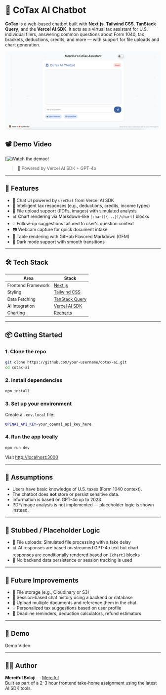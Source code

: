 

# 🧾 CoTax AI Chatbot

**CoTax** is a web-based chatbot built with **Next.js**, **Tailwind CSS**, **TanStack Query**, and the **Vercel AI SDK**. It acts as a virtual tax assistant for U.S. individual filers, answering common questions about Form 1040, tax brackets, deductions, credits, and more — with support for file uploads and chart generation.

[![CoTax Screenshot](https://github.com/MercifulB/Tax-Chatbot/blob/9b3a602e24fa510fa4f36bc64bb02964dfd82b06/CoTax%20Pic.png)](https://drive.google.com/file/d/1Y7kFukvP42s9ndvXdiyamaL69ZQWmRww/view?usp=sharing)

## 📽️ Demo Video

[![Watch the demoo!](https://drive.google.com/file/d/1Y7kFukvP42s9ndvXdiyamaL69ZQWmRww/view?usp=sharing)


> 🧠 Powered by Vercel AI SDK + GPT-4o

---

## 🚀 Features

- 💬 Chat UI powered by `useChat` from Vercel AI SDK
- 🧠 Intelligent tax responses (e.g., deductions, credits, income types)
- 📁 File upload support (PDFs, images) with simulated analysis
- 📊 Chart rendering via Markdown-like `[chart]{...}[/chart]` blocks
- 💡 Follow-up suggestions tailored to user's question context
- 📷 Webcam capture for quick document intake
- 📄 Table rendering with GitHub Flavored Markdown (GFM)
- 🌙 Dark mode support with smooth transitions

---

## 🛠 Tech Stack

| Area              | Stack                                 |
|-------------------|----------------------------------------|
| Frontend Framework| [Next.js](https://nextjs.org/)         |
| Styling           | [Tailwind CSS](https://tailwindcss.com/) |
| Data Fetching     | [TanStack Query](https://tanstack.com/query) |
| AI Integration    | [Vercel AI SDK](https://sdk.vercel.ai) |
| Charting          | [Recharts](https://recharts.org)       |

---

## 📦 Getting Started

### 1. Clone the repo
```bash
git clone https://github.com/your-username/cotax-ai.git
cd cotax-ai
```

### 2. Install dependencies
```bash
npm install
```

### 3. Set up your environment
Create a `.env.local` file:
```bash
OPENAI_API_KEY=your_openai_api_key_here
```

### 4. Run the app locally
```bash
npm run dev
```

Visit [http://localhost:3000](http://localhost:3000)

---

## 🧪 Assumptions

- Users have basic knowledge of U.S. taxes (Form 1040 context).
- The chatbot does **not** store or persist sensitive data.
- Information is based on GPT-4o up to 2023
- PDF/image analysis is not implemented — placeholder logic is shown instead.

---

## 🧱 Stubbed / Placeholder Logic

- 📄 File uploads: Simulated file processing with a fake delay
- 📊 AI responses are based on streamed GPT-4o text but chart responses are conditionally rendered based on `[chart]` blocks
- 🧠 No backend data persistence or session tracking is used

---

## 🌱 Future Improvements

- 🔐 File storage (e.g., Cloudinary or S3)
- 🧠 Session-based chat history using a backend or database
- 📑 Upload multiple documents and reference them in the chat
- 💡 Personalized tax suggestions based on user profile
- 📅 Deadline reminders, deduction calculators, refund estimators

---

## 📎 Demo

Demo Video:

---

## 🧑‍💻 Author

**Merciful Bolaji** — [Merciful](https://mercifulbolaji.netlify.app/)  
Built as part of a 2–3 hour frontend take-home assignment using the latest AI SDK tools.

